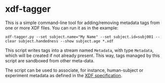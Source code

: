 # xdf-tagger
This is a simple command-line tool for adding/removing metadata tags from one 
or more XDF files. You can run it as in the example:

```
xdf-tagger.py --set subject.name="My Name" --set subject.id=subj001 --clear subject.handedness --show subject.age *.xdf
```

This script writes tags into a stream named `Metadata`, with type `Metadata`,
which will be created if not already present. This way, tags managed by this 
script are sandboxed from other meta-data.

The script can be used to associate, for instance, human-subject or experiment
metadata as defined in the [XDF specification](https://github.com/sccn/xdf/wiki/Meta-Data).

